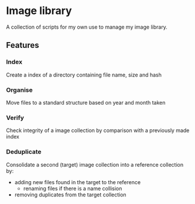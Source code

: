 # Image library

A collection of scripts for my own use to manage my image library.

## Features

### Index

Create a index of a directory containing file name, size and hash 

### Organise

Move files to a standard structure based on year and month taken

### Verify

Check integrity of a image collection by comparison with a previously made index

### Deduplicate

Consolidate a second (target) image collection into a reference collection by:

* adding new files found in the target to the reference
  * renaming files if there is a name collision
* removing duplicates from the target collection
